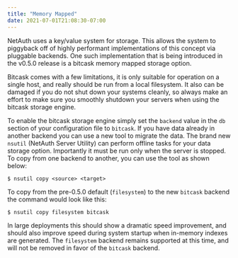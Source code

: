 ```yaml
---
title: "Memory Mapped"
date: 2021-07-01T21:08:30-07:00
---
```


NetAuth uses a key/value system for storage.  This allows the system
to piggyback off of highly performant implementations of this concept
via pluggable backends.  One such implementation that is being
introduced in the v0.5.0 release is a bitcask memory mapped storage
option.

Bitcask comes with a few limitations, it is only suitable for
operation on a single host, and really should be run from a local
filesystem.  It also can be damaged if you do not shut down your
systems cleanly, so always make an effort to make sure you smoothly
shutdown your servers when using the bitcask storage engine.

To enable the bitcask storage engine simply set the `backend` value in
the `db` section of your configuration file to `bitcask`.  If you have
data already in another backend you can use a new tool to migrate the
data.  The brand new `nsutil` (NetAuth Server Utility) can perform
offline tasks for your data storage option.  Importantly it must be
run only when the server is stopped.  To copy from one backend to
another, you can use the tool as shown below:

```
$ nsutil copy <source> <target>
```

To copy from the pre-0.5.0 default (`filesystem`) to the new `bitcask`
backend the command would look like this:

```
$ nsutil copy filesystem bitcask
```

In large deployments this should show a dramatic speed improvement,
and should also improve speed during system startup when in-memory
indexes are generated.  The `filesystem` backend remains supported at
this time, and will not be removed in favor of the `bitcask` backend.

